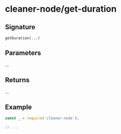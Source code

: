 # cleaner-node/get-duration

## Signature

`getDuration(...)`

## Parameters

...

## Returns

...

## Example

```javascript
const _ = require('cleaner-node');

// ...
```
